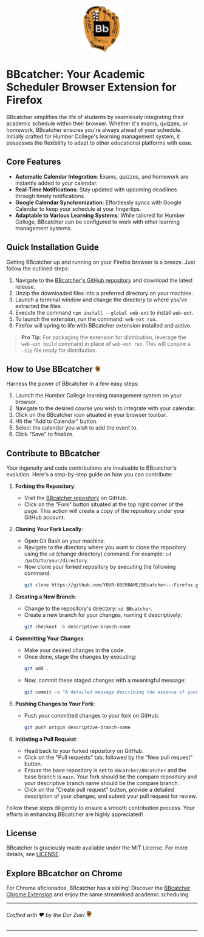 <div align="center">
<img style="align:center" src="icons/iconx128.png">
</div>

# BBcatcher: Your Academic Scheduler Browser Extension for Firefox

BBcatcher simplifies the life of students by seamlessly integrating their academic schedule within their browser. Whether it's exams, quizzes, or homework, BBcatcher ensures you're always ahead of your schedule. Initially crafted for Humber College's learning management system, it possesses the flexibility to adapt to other educational platforms with ease.

## Core Features

- **Automatic Calendar Integration**: Exams, quizzes, and homework are instantly added to your calendar.
- **Real-Time Notifications**: Stay updated with upcoming deadlines through timely notifications.
- **Google Calendar Synchronization**: Effortlessly syncs with Google Calendar to keep your schedule at your fingertips.
- **Adaptable to Various Learning Systems**: While tailored for Humber College, BBcatcher can be configured to work with other learning management systems.

## Quick Installation Guide

Getting BBcatcher up and running on your Firefox browser is a breeze. Just follow the outlined steps:

1. Navigate to the [BBcatcher's GitHub repository](https://github.com/BBcatcher/BBcatcher/releases) and download the latest release.
2. Unzip the downloaded files into a preferred directory on your machine.
3. Launch a terminal window and change the directory to where you've extracted the files.
4. Execute the command `npm install --global web-ext` to install `web-ext`.
5. To launch the extension, run the command: `web-ext run`.
6. Firefox will spring to life with BBcatcher extension installed and active.

> **Pro Tip**: For packaging the extension for distribution, leverage the `web-ext build` command in place of `web-ext run`. This will conjure a `.zip` file ready for distribution.

## How to Use BBcatcher <img style="align:center" src="icons/iconx16.png">

Harness the power of BBcatcher in a few easy steps:

1. Launch the Humber College learning management system on your browser.
2. Navigate to the desired course you wish to integrate with your calendar.
3. Click on the BBcatcher icon situated in your browser toolbar.
4. Hit the "Add to Calendar" button.
5. Select the calendar you wish to add the event to.
6. Click "Save" to finalize.

## Contribute to BBcatcher

Your ingenuity and code contributions are invaluable to BBcatcher's evolution. Here's a step-by-step guide on how you can contribute:

1. **Forking the Repository**:
   - Visit the [BBcatcher repository](https://github.com/BBcatcher/BBcatcher) on GitHub.
   - Click on the "Fork" button situated at the top right corner of the page. This action will create a copy of the repository under your GitHub account.

2. **Cloning Your Fork Locally**:
   - Open Git Bash on your machine.
   - Navigate to the directory where you want to clone the repository using the `cd` (change directory) command. For example: `cd /path/to/your/directory`.
   - Now clone your forked repository by executing the following command:
     ```bash
     git clone https://github.com/YOUR-USERNAME/BBcatcher---Firefox.git
     ```

3. **Creating a New Branch**:
   - Change to the repository's directory: `cd BBcatcher`.
   - Create a new branch for your changes, naming it descriptively:
     ```bash
     git checkout -b descriptive-branch-name
     ```

4. **Committing Your Changes**:
   - Make your desired changes in the code.
   - Once done, stage the changes by executing:
     ```bash
     git add .
     ```
   - Now, commit these staged changes with a meaningful message:
     ```bash
     git commit -m "A detailed message describing the essence of your changes"
     ```

5. **Pushing Changes to Your Fork**:
   - Push your committed changes to your fork on GitHub:
     ```bash
     git push origin descriptive-branch-name
     ```

6. **Initiating a Pull Request**:
   - Head back to your forked repository on GitHub.
   - Click on the "Pull requests" tab, followed by the "New pull request" button.
   - Ensure the base repository is set to `BBcatcher/BBcatcher` and the base branch is `main`. Your fork should be the compare repository and your descriptive branch name should be the compare branch.
   - Click on the "Create pull request" button, provide a detailed description of your changes, and submit your pull request for review.

Follow these steps diligently to ensure a smooth contribution process. Your efforts in enhancing BBcatcher are highly appreciated!

## License

BBcatcher is graciously made available under the MIT License. For more details, see [LICENSE](LICENSE).

## Explore BBcatcher on Chrome

For Chrome aficionados, BBcatcher has a sibling! Discover the [BBcatcher Chrome Extension](https://github.com/MashdorDev/BBcatcher---Chrome) and enjoy the same streamlined academic scheduling.

---

###### Crafted with ❤️ by the Dor Zairi <img style="align:center" src="icons/iconx16.png">

---

